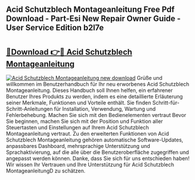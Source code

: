 ## Acid Schutzblech Montageanleitung Free Pdf Download - Part-Esi New Repair Owner Guide - User Service Edition b2l7e

# <h2><a href="http://df7py9d.blite.top/?on=Acid+Schutzblech+Montageanleitung">🔗Download 👉🔴 Acid Schutzblech Montageanleitung</a></h2>

[![Acid Schutzblech Montageanleitung new download](https://i.imgur.com/lujVjoI.png)](http://df7py9d.blite.top/?on=Acid+Schutzblech+Montageanleitung)
Grüße und willkommen im Benutzerhandbuch für Ihr neu erworbenes Acid Schutzblech Montageanleitung. Dieses Handbuch soll Ihnen helfen, ein erfahrener Benutzer Ihres Produkts zu werden, indem es eine detaillierte Erläuterung seiner Merkmale, Funktionen und Vorteile enthält. Sie finden Schritt-für-Schritt-Anleitungen für Installation, Verwendung, Wartung und Fehlerbehebung. Machen Sie sich mit den Bedienelementen vertraut Bevor Sie beginnen, machen Sie sich mit der Position und Funktion aller Steuertasten und Einstellungen auf Ihrem Acid Schutzblech Montageanleitung vertraut. Zu den erweiterten Funktionen von Acid Schutzblech Montageanleitung gehören automatische Software-Updates, anpassbares Dashboard, mehrsprachige Unterstützung und Sprachaktivierung, auf die alle über die Benutzeroberfläche zugegriffen und angepasst werden können. Danke, dass Sie sich für uns entschieden haben! Wir wissen Ihr Vertrauen und Ihre Unterstützung für Acid Schutzblech MontageanleitungD zu schätzen.
